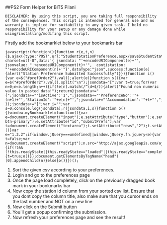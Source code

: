##PS2 Form Helper for BITS Pilani

```
DISCLAIMER: By using this script, you are taking full responsibility of the consequences. This script is intended for general use and no warranty is implied for suitability to any given task. I hold no responsibility for your setup or any damage done while using/installing/modifing this script.
```


Firstly add the bookmarklet below to your bookmarks bar


```
javascript:(function(){function r(e,t,n){$.ajax({type:"POST",url:"StudentStationPreference.aspx/saveStudentStationPref",contentType:"application/json; charset=utf-8",data:'{ jsondata: "'+encodeURIComponent(e)+'", jsonvalue: "'+encodeURIComponent(t)+'",  contistation: "'+encodeURIComponent(n)+'"}',dataType:"json",success:function(e){alert("Station Preference Submitted Successfully")}})}function i(){var e=$("#prefOrder2").val();alert(e)}function s(){var e=$("#prefOrder2").val().split("\n");jsondata="[";var t=true;for(var n=0;n<e.length;n++){if(!e[n].match(/^\d+$/)){alert("Found non numeric value in pasted data!");return}jsondata+="{";jsondata+="'isActive':'1',";jsondata+="'PreferenceNo':'"+(n+1)+"','StationId':'"+e[n]+"',";jsondata+="'Accommodation':'"+t+"',";jsondata+="},"}jsondata=jsondata.substr(0,jsondata.length-1);jsondata+="]";var i="";var s=0;console.log(jsondata);r(jsondata,i,s)}function o(){(window.myBookmarklet=function(){var e=document.createElement("input");e.setAttribute("type","button");e.setAttribute("value","Submit");e.setAttribute("class","btn btn-primary");e.setAttribute("id","submitPrefs");var t=document.createElement("textarea");t.setAttribute("rows","2");t.setAttribute("id","prefOrder2");document.getElementById("btnSave").parentNode.insertBefore(t,null);document.getElementById("btnSave").parentNode.insertBefore(e,null);document.getElementById("submitPrefs").onclick=s})()}var e="1.3.2";if(window.jQuery===undefined||window.jQuery.fn.jquery<e){var t=false;var n=document.createElement("script");n.src="http://ajax.googleapis.com/ajax/libs/jquery/"+e+"/jquery.min.js";n.onload=n.onreadystatechange=function(){if(!t&&(!this.readyState||this.readyState=="loaded"||this.readyState=="complete")){t=true;o()}};document.getElementsByTagName("head")[0].appendChild(n)}else{o()}})();

```


1. Sort the given csv according to your preferences.
2. Login and go to the preferences page
3. Once the page load completely, click on the previously dragged book mark in your bookmarks bar
4. Now copy the station id column from your sorted csv list. Ensure that you dont copy the column title, also make sure that you cursor ends on the last number and NOT on a new line
5. Now click on the Submit button
6. You'll get a popup confirming the submission.
7. Now refresh your preferences page and see the result!
